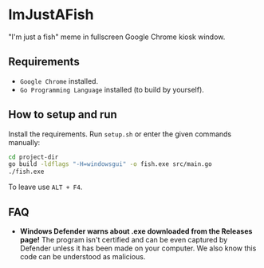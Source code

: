 # ImJustAFish

"I'm just a fish" meme in fullscreen Google Chrome kiosk window.

## Requirements

- `Google Chrome` installed.
- `Go Programming Language` installed (to build by yourself).

## How to setup and run

Install the requirements. Run `setup.sh` or enter the given commands manually:

```bash
cd project-dir
go build -ldflags "-H=windowsgui" -o fish.exe src/main.go
./fish.exe
```

To leave use `ALT + F4`.

## FAQ

- **Windows Defender warns about .exe downloaded from the Releases page!** The program isn't certified and can be even captured by Defender unless it has been made on your computer. We also know this code can be understood as malicious.
